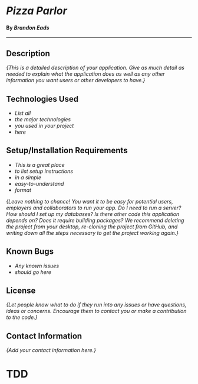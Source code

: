 # _Pizza Parlor_

#### By _**Brandon Eads**_

---

## Description

_{This is a detailed description of your application. Give as much detail as needed to explain what the application does as well as any other information you want users or other developers to have.}_

## Technologies Used

* _List all_
* _the major technologies_
* _you used in your project_
* _here_



## Setup/Installation Requirements

* _This is a great place_
* _to list setup instructions_
* _in a simple_
* _easy-to-understand_
* _format_

_{Leave nothing to chance! You want it to be easy for potential users, employers and collaborators to run your app. Do I need to run a server? How should I set up my databases? Is there other code this application depends on? Does it require building packages? We recommend deleting the project from your desktop, re-cloning the project from GitHub, and writing down all the steps necessary to get the project working again.}_

## Known Bugs

* _Any known issues_
* _should go here_

## License

_{Let people know what to do if they run into any issues or have questions, ideas or concerns.  Encourage them to contact you or make a contribution to the code.}_

## Contact Information

_{Add your contact information here.}_


# TDD

